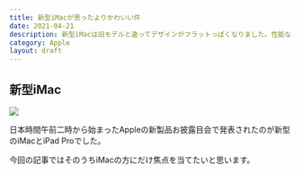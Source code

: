 ```yaml
---
title: 新型iMacが思ったよりかわいい件
date: 2021-04-21
description: 新型iMacは旧モデルと違ってデザインがフラットっぽくなりました。性能などはどうなのでしょうか
category: Apple
layout: draft
---
```


## 新型iMac

![](https://www.apple.com/v/imac-24/a/images/overview/color_front_blue__x3psx2ttezmi_large_2x.jpg)

日本時間午前二時から始まったAppleの新製品お披露目会で発表されたのが新型のiMacとiPad Proでした。

今回の記事ではそのうちiMacの方にだけ焦点を当てたいと思います。